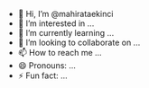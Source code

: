 - 👋 Hi, I’m @mahirataekinci
- 👀 I’m interested in ...
- 🌱 I’m currently learning ...
- 💞️ I’m looking to collaborate on ...
- 📫 How to reach me ...
- 😄 Pronouns: ...
- ⚡ Fun fact: ...

<!---
Utkuyumbenlan/Utkuyumbenlan is a ✨ special ✨ repository because its `README.md` (this file) appears on your GitHub profile.
You can click the Preview link to take a look at your changes.
--->

